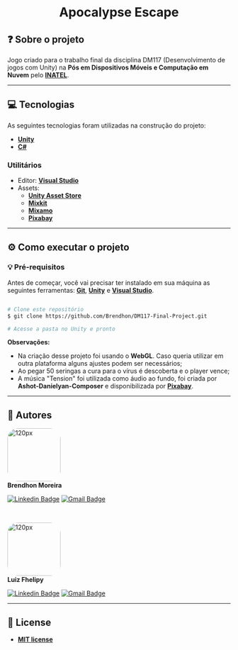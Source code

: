 <h1 align="center">Apocalypse Escape</h1>

## ❓ Sobre o projeto

Jogo criado para o trabalho final da disciplina DM117 (Desenvolvimento de jogos com Unity) na **Pós em Dispositivos Móveis e Computação em Nuvem** pelo **[INATEL](https://inatel.br/home/)**.

---

## 💻 Tecnologias

As seguintes tecnologias foram utilizadas na construção do projeto:

 - **[Unity](https://unity.com/pt)**
 - **[C#](https://learn.microsoft.com/pt-br/dotnet/csharp/)**

### Utilitários
- Editor:  **[Visual Studio](https://visualstudio.microsoft.com/pt-br/downloads/)**
- Assets: 
  - **[Unity Asset Store](https://assetstore.unity.com/)**
  - **[Mixkit](https://mixkit.co/free-stock-music/)**
  - **[Mixamo](https://www.mixamo.com/)**
  - **[Pixabay](https://pixabay.com/music/search/apocalypse/)**

---
## ⚙️ Como executar o projeto

### 💡 Pré-requisitos

Antes de começar, você vai precisar ter instalado em sua máquina as seguintes ferramentas:
**[Git](https://git-scm.com)**, **[Unity](https://unity.com/pt)** e **[Visual Studio](https://visualstudio.microsoft.com/pt-br/downloads/)**.<br> 

```bash

# Clone este repositório
$ git clone https://github.com/Brendhon/DM117-Final-Project.git

# Acesse a pasta no Unity e pronto

```

**Observações:** 
  - Na criação desse projeto foi usando o **WebGL**. Caso queria utilizar em outra plataforma alguns ajustes podem ser necessários;
  - Ao pegar 50 seringas a cura para o vírus é descoberta e o player vence;
  - A música "Tension" foi utilizada como áudio ao fundo, foi criada por **Ashot-Danielyan-Composer** e disponibilizada por **[Pixabay](https://pixabay.com/music/search/apocalypse/)**.


---

## 👥 Autores
<img style="border-radius: 20%;" src="https://avatars.githubusercontent.com/u/52840078?v=4" width="120px;" alt="120px"/><br>
**Brendhon Moreira**

[![Linkedin Badge](https://img.shields.io/badge/-Brendhon-blue?style=flat-square&logo=Linkedin&logoColor=white&link=https://www.linkedin.com/in/brendhon-moreira)](https://www.linkedin.com/in/brendhon-moreira)
[![Gmail Badge](https://img.shields.io/badge/-brendhon.e.c.m@gmail.com-c14438?style=flat-square&logo=Gmail&logoColor=white&link=mailto:brendhon.e.c.m@gmail.com)](mailto:brendhon.e.c.m@gmail.com)

<br>

<img style="border-radius: 20%;" src="https://avatars.githubusercontent.com/u/36972044?v=4" width="120px;" alt="120px"/><br>
**Luiz Fhelipy**

[![Linkedin Badge](https://img.shields.io/badge/-Luiz-blue?style=flat-square&logo=Linkedin&logoColor=white&link=https://www.linkedin.com/in/lf-teixeira/)](https://www.linkedin.com/in/lf-teixeira/)
[![Gmail Badge](https://img.shields.io/badge/-fhelipyrt@gmail.com-c14438?style=flat-square&logo=Gmail&logoColor=white&link=mailto:fhelipyrt@gmail.com)](mailto:fhelipyrt@gmail.com)

---
## 📝 License

- **[MIT license](https://choosealicense.com/licenses/mit/)**
